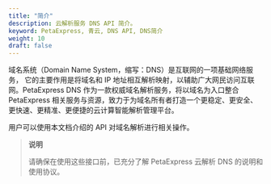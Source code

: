 ```yaml
---
title: "简介"
description: 云解析服务 DNS API 简介。
keyword: PetaExpress, 青云, DNS API, DNS简介
weight: 10
draft: false
---
```


域名系统（Domain Name System，缩写：DNS）是互联网的一项基础网络服务， 它的主要作用是将域名和 IP 地址相互解析映射，以辅助广大网民访问互联网。PetaExpress DNS 作为一款权威域名解析服务，将以域名为入口整合 PetaExpress 相关服务与资源，致力于为域名所有者打造一个更稳定、更安全、更快速、更精准、更便捷的云计算智能解析管理平台。

用户可以使用本文档介绍的 API 对域名解析进行相关操作。

> **说明**
>
> 请确保在使用这些接口前，已充分了解 PetaExpress 云解析 DNS 的说明和使用协议。

